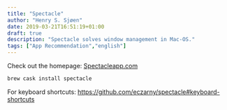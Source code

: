 ```yaml
---
title: "Spectacle"
author: "Henry S. Sjøen"
date: 2019-03-21T16:51:19+01:00
draft: true
description: "Spectacle solves window management in Mac-OS."
tags: ["App Recommendation","english"]
---
```


Check out the homepage: [Spectacleapp.com](https://www.spectacleapp.com)

```bash
brew cask install spectacle
```

For keyboard shortcuts: https://github.com/eczarny/spectacle#keyboard-shortcuts